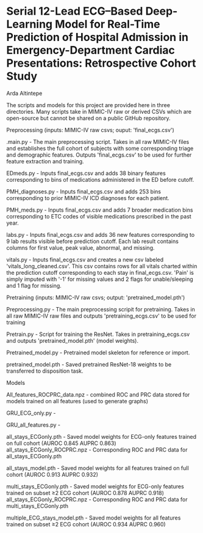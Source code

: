 # Serial 12-Lead ECG–Based Deep-Learning Model for Real-Time Prediction of Hospital Admission in Emergency-Department Cardiac Presentations: Retrospective Cohort Study
Arda Altintepe

The scripts and models for this project are provided here in three directories. Many scripts take in MIMIC-IV raw or derived CSVs which are open-source but cannot be shared on a public GitHub repository. 

Preprocessing (inputs: MIMIC-IV raw csvs; ouput: 'final_ecgs.csv')

.main.py - The main preprocessing script. Takes in all raw MIMIC-IV files and establishes the full cohort of subjects with some corresponding triage and demographic features. Outputs 'final_ecgs.csv' to be used for further feature extraction and training.

EDmeds.py - Inputs final_ecgs.csv and adds 38 binary features corresponding to bins of medications administered in the ED before cutoff.

PMH_diagnoses.py - Inputs final_ecgs.csv and adds 253 bins corresponding to prior MIMIC-IV ICD diagnoses for each patient. 

PMH_meds.py - Inputs final_ecgs.csv and adds 7 broader medication bins corresponding to ETC codes of visible medications prescribed in the past year.

labs.py - Inputs final_ecgs.csv and adds 36 new features corresponding to 9 lab results visible before prediction cutoff. Each lab result contains columns for first value, peak value, abnormal, and missing. 

vitals.py - Inputs final_ecgs.csv and creates a new csv labeled 'vitals_long_cleaned.csv'. This csv contains rows for all vitals charted within the prediction cutoff corresponding to each stay in final_ecgs.csv. 'Pain' is simply imputed with '-1' for missing values and 2 flags for unable/sleeping and 1 flag for missing. 


Pretraining (inputs: MIMIC-IV raw csvs; output: 'pretrained_model.pth')

Preprocessing.py - The main preprocessing scripit for pretraining. Takes in all raw MIMIC-IV raw files and outputs 'pretraining_ecgs.csv' to be used for training

Pretrain.py - Script for training the ResNet. Takes in pretraining_ecgs.csv and outputs 'pretrained_model.pth' (model weights). 

Pretrained_model.py - Pretrained model skeleton for reference or import. 

pretrained_model.pth - Saved pretrained ResNet-18 weights to be transferred to disposition task.

Models

All_features_ROCPRC_data.npz - combined ROC and PRC data stored for models trained on all features (used to generate graphs)

GRU_ECG_only.py - 

GRU_all_features.py - 

all_stays_ECGonly.pth - Saved model weights for ECG-only features trained on full cohort (AUROC 0.845 AUPRC 0.863)
all_stays_ECGonly_ROCPRC.npz - Corresponding ROC and PRC data for all_stays_ECGonly.pth

all_stays_model.pth - Saved model weights for all features trained on full cohort (AUROC 0.913 AUPRC 0.932)

multi_stays_ECGonly.pth - Saved model weights for ECG-only features trained on subset ≥2 ECG cohort (AUROC 0.878 AUPRC 0.918)
all_stays_ECGonly_ROCPRC.npz - Corresponding ROC and PRC data for multi_stays_ECGonly.pth

multiple_ECG_stays_model.pth - Saved model weights for all features trained on subset ≥2 ECG cohort (AUROC 0.934 AUPRC 0.960)
